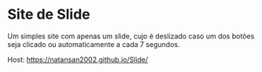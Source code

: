 # Site de Slide
 
 Um simples site com apenas um slide, cujo é deslizado caso um dos botões seja clicado ou automaticamente a cada 7 segundos.

 Host: https://natansan2002.github.io/Slide/


